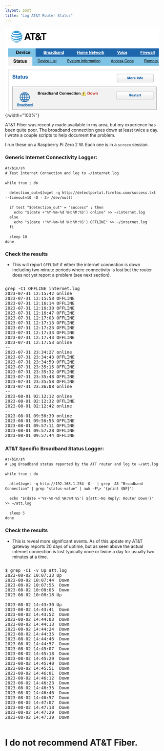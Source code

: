 ```yaml
---
layout: post
title: "Log AT&T Router Status"
---
```


![AT&T](/assets/img/att.png){:width="100%"}

AT&T Fiber was recently made available in my area, but my experience has been quite poor. The broadband connection goes down at least twice a day. I wrote a couple scripts to help document the problem.

I run these on a Raspberry Pi Zero 2 W.  Each one is in a `screen` session.


### Generic Internet Connectivity Logger:

```shell
#!/bin/sh
# Test Internet Connection and log to ~/internet.log

while true ; do

  detection_out=$(wget -q http://detectportal.firefox.com/success.txt --timeout=10 -O - 2> /dev/null)

  if test "$detection_out" = "success" ; then
    echo "$(date +'%Y-%m-%d %H:%M:%S') online" >> ~/internet.log
  else
    echo "$(date +'%Y-%m-%d %H:%M:%S') OFFLINE" >> ~/internet.log
  fi

  sleep 10
done
```

### Check the results
* This will report `OFFLINE` if either the internet connection is down including two minute periods where connectivity is lost but the router does not yet report a problem (see next section).

<div style="overflow-y: auto; max-height: 512px;">
<pre>
grep -C1 OFFLINE internet.log
2023-07-31 12:15:42 online
2023-07-31 12:15:58 OFFLINE
2023-07-31 12:16:14 OFFLINE
2023-07-31 12:16:30 OFFLINE
2023-07-31 12:16:47 OFFLINE
2023-07-31 12:17:03 OFFLINE
2023-07-31 12:17:13 OFFLINE
2023-07-31 12:17:23 OFFLINE
2023-07-31 12:17:33 OFFLINE
2023-07-31 12:17:43 OFFLINE
2023-07-31 12:17:53 online
--
2023-07-31 23:34:27 online
2023-07-31 23:34:43 OFFLINE
2023-07-31 23:34:59 OFFLINE
2023-07-31 23:35:15 OFFLINE
2023-07-31 23:35:32 OFFLINE
2023-07-31 23:35:48 OFFLINE
2023-07-31 23:35:58 OFFLINE
2023-07-31 23:36:08 online
--
2023-08-01 02:12:12 online
2023-08-01 02:12:32 OFFLINE
2023-08-01 02:12:42 online
--
2023-08-01 09:56:39 online
2023-08-01 09:56:55 OFFLINE
2023-08-01 09:57:11 OFFLINE
2023-08-01 09:57:28 OFFLINE
2023-08-01 09:57:44 OFFLINE
2023-08-01 09:58:00 OFFLINE
2023-08-01 09:58:10 OFFLINE
2023-08-01 09:58:20 OFFLINE
2023-08-01 09:58:30 OFFLINE
2023-08-01 09:58:40 online
--
2023-08-02 10:07:20 online
2023-08-02 10:07:40 OFFLINE
2023-08-02 10:07:53 OFFLINE
2023-08-02 10:08:13 OFFLINE
2023-08-02 10:08:23 online
--
2023-08-02 14:43:18 online
2023-08-02 14:43:38 OFFLINE
2023-08-02 14:43:58 OFFLINE
2023-08-02 14:44:18 OFFLINE
2023-08-02 14:44:38 OFFLINE
2023-08-02 14:44:58 OFFLINE
2023-08-02 14:45:18 OFFLINE
2023-08-02 14:45:38 OFFLINE
2023-08-02 14:45:58 OFFLINE
2023-08-02 14:46:18 OFFLINE
2023-08-02 14:46:28 OFFLINE
2023-08-02 14:46:38 OFFLINE
2023-08-02 14:46:48 OFFLINE
2023-08-02 14:46:59 OFFLINE
2023-08-02 14:47:09 OFFLINE
2023-08-02 14:47:19 OFFLINE
2023-08-02 14:47:29 OFFLINE
2023-08-02 14:47:39 OFFLINE
2023-08-02 14:47:49 OFFLINE
2023-08-02 14:47:59 OFFLINE
2023-08-02 14:48:09 OFFLINE
2023-08-02 14:48:19 OFFLINE
2023-08-02 14:48:29 OFFLINE
2023-08-02 14:48:39 OFFLINE
2023-08-02 14:48:49 OFFLINE
2023-08-02 14:48:59 OFFLINE
2023-08-02 14:49:09 OFFLINE
2023-08-02 14:49:19 OFFLINE
2023-08-02 14:49:29 OFFLINE
2023-08-02 14:49:39 OFFLINE
2023-08-02 14:49:50 OFFLINE
2023-08-02 14:50:00 OFFLINE
2023-08-02 14:50:10 OFFLINE
2023-08-02 14:50:20 OFFLINE
2023-08-02 14:50:30 OFFLINE
2023-08-02 14:50:40 OFFLINE
2023-08-02 14:50:50 OFFLINE
2023-08-02 14:51:00 OFFLINE
2023-08-02 14:51:10 OFFLINE
2023-08-02 14:51:21 OFFLINE
2023-08-02 14:51:31 OFFLINE
2023-08-02 14:51:41 OFFLINE
2023-08-02 14:51:51 OFFLINE
2023-08-02 14:52:01 OFFLINE
2023-08-02 14:52:11 OFFLINE
2023-08-02 14:52:21 OFFLINE
2023-08-02 14:52:31 OFFLINE
2023-08-02 14:52:41 OFFLINE
2023-08-02 14:52:51 OFFLINE
2023-08-02 14:53:01 OFFLINE
2023-08-02 14:53:11 OFFLINE
2023-08-02 14:53:21 OFFLINE
2023-08-02 14:53:31 OFFLINE
2023-08-02 14:53:41 OFFLINE
2023-08-02 14:53:51 OFFLINE
2023-08-02 14:54:01 OFFLINE
2023-08-02 14:54:11 OFFLINE
2023-08-02 14:54:22 OFFLINE
2023-08-02 14:54:32 OFFLINE
2023-08-02 14:54:42 OFFLINE
2023-08-02 14:54:52 OFFLINE
2023-08-02 14:55:07 online
--
2023-08-02 15:54:01 online
2023-08-02 15:54:21 OFFLINE
2023-08-02 15:54:31 online
--
2023-08-02 16:18:09 online
2023-08-02 16:18:25 OFFLINE
2023-08-02 16:18:41 OFFLINE
2023-08-02 16:18:57 OFFLINE
2023-08-02 16:19:14 OFFLINE
2023-08-02 16:19:30 OFFLINE
2023-08-02 16:19:40 OFFLINE
2023-08-02 16:19:50 OFFLINE
2023-08-02 16:20:00 OFFLINE
2023-08-02 16:20:10 online
--
2023-08-03 18:03:55 online
2023-08-03 18:04:15 OFFLINE
2023-08-03 18:04:31 OFFLINE
2023-08-03 18:04:47 OFFLINE
2023-08-03 18:05:03 OFFLINE
2023-08-03 18:05:20 OFFLINE
2023-08-03 18:05:36 OFFLINE
2023-08-03 18:05:46 OFFLINE
2023-08-03 18:05:56 OFFLINE
2023-08-03 18:06:06 OFFLINE
2023-08-03 18:06:16 online
--
2023-08-04 00:43:44 online
2023-08-04 00:44:00 OFFLINE
2023-08-04 00:44:17 OFFLINE
2023-08-04 00:44:33 OFFLINE
2023-08-04 00:44:49 OFFLINE
2023-08-04 00:45:05 OFFLINE
2023-08-04 00:45:15 OFFLINE
2023-08-04 00:45:25 OFFLINE
2023-08-04 00:45:35 OFFLINE
2023-08-04 00:45:45 OFFLINE
2023-08-04 00:45:56 OFFLINE
2023-08-04 00:46:06 online
--
2023-08-04 05:16:09 online
2023-08-04 05:16:29 OFFLINE
2023-08-04 05:16:39 online
--
2023-08-04 09:51:24 online
2023-08-04 09:51:40 OFFLINE
2023-08-04 09:51:56 OFFLINE
2023-08-04 09:52:12 OFFLINE
2023-08-04 09:52:26 OFFLINE
2023-08-04 09:52:43 OFFLINE
2023-08-04 09:52:53 OFFLINE
2023-08-04 09:53:03 online
--
2023-08-04 11:31:09 online
2023-08-04 11:31:29 OFFLINE
2023-08-04 11:31:50 OFFLINE
2023-08-04 11:32:10 OFFLINE
2023-08-04 11:32:30 OFFLINE
2023-08-04 11:32:45 online
--
2023-08-05 02:23:53 online
2023-08-05 02:24:13 OFFLINE
2023-08-05 02:24:29 OFFLINE
2023-08-05 02:24:45 OFFLINE
2023-08-05 02:25:02 OFFLINE
2023-08-05 02:25:18 OFFLINE
2023-08-05 02:25:28 OFFLINE
2023-08-05 02:25:38 OFFLINE
2023-08-05 02:25:48 online
--
2023-08-05 15:33:47 online
2023-08-05 15:34:07 OFFLINE
2023-08-05 15:34:27 OFFLINE
2023-08-05 15:34:47 OFFLINE
2023-08-05 15:35:07 OFFLINE
2023-08-05 15:35:27 OFFLINE
2023-08-05 15:35:47 OFFLINE
2023-08-05 15:36:07 OFFLINE
2023-08-05 15:36:28 OFFLINE
2023-08-05 15:36:48 OFFLINE
2023-08-05 15:36:58 OFFLINE
2023-08-05 15:37:08 OFFLINE
2023-08-05 15:37:18 OFFLINE
2023-08-05 15:37:28 OFFLINE
2023-08-05 15:37:38 OFFLINE
2023-08-05 15:37:48 OFFLINE
2023-08-05 15:37:58 OFFLINE
2023-08-05 15:38:08 OFFLINE
2023-08-05 15:38:18 OFFLINE
2023-08-05 15:38:28 OFFLINE
2023-08-05 15:38:38 OFFLINE
2023-08-05 15:38:48 OFFLINE
2023-08-05 15:38:59 OFFLINE
2023-08-05 15:39:09 OFFLINE
2023-08-05 15:39:19 OFFLINE
2023-08-05 15:39:29 OFFLINE
2023-08-05 15:39:39 OFFLINE
2023-08-05 15:39:49 OFFLINE
2023-08-05 15:39:59 OFFLINE
2023-08-05 15:40:09 OFFLINE
2023-08-05 15:40:19 OFFLINE
2023-08-05 15:40:29 OFFLINE
2023-08-05 15:40:39 OFFLINE
2023-08-05 15:40:49 OFFLINE
2023-08-05 15:40:59 OFFLINE
2023-08-05 15:41:09 OFFLINE
2023-08-05 15:41:19 OFFLINE
2023-08-05 15:41:29 OFFLINE
2023-08-05 15:41:40 OFFLINE
2023-08-05 15:41:50 OFFLINE
2023-08-05 15:42:00 OFFLINE
2023-08-05 15:42:10 OFFLINE
2023-08-05 15:42:20 OFFLINE
2023-08-05 15:42:30 OFFLINE
2023-08-05 15:42:40 OFFLINE
2023-08-05 15:42:50 OFFLINE
2023-08-05 15:43:00 OFFLINE
2023-08-05 15:43:10 OFFLINE
2023-08-05 15:43:20 OFFLINE
2023-08-05 15:43:30 OFFLINE
2023-08-05 15:43:40 OFFLINE
2023-08-05 15:43:50 OFFLINE
2023-08-05 15:44:00 online
--
2023-08-05 15:46:01 online
2023-08-05 15:46:21 OFFLINE
2023-08-05 15:46:42 OFFLINE
2023-08-05 15:47:02 OFFLINE
2023-08-05 15:47:22 OFFLINE
2023-08-05 15:47:42 OFFLINE
2023-08-05 15:48:02 OFFLINE
2023-08-05 15:48:22 OFFLINE
2023-08-05 15:48:42 OFFLINE
2023-08-05 15:49:02 OFFLINE
2023-08-05 15:49:12 OFFLINE
2023-08-05 15:49:22 OFFLINE
2023-08-05 15:49:32 OFFLINE
2023-08-05 15:49:42 OFFLINE
2023-08-05 15:49:52 OFFLINE
2023-08-05 15:50:02 OFFLINE
2023-08-05 15:50:12 OFFLINE
2023-08-05 15:50:22 OFFLINE
2023-08-05 15:50:32 OFFLINE
2023-08-05 15:50:42 OFFLINE
2023-08-05 15:50:53 OFFLINE
2023-08-05 15:51:03 OFFLINE
2023-08-05 15:51:13 OFFLINE
2023-08-05 15:51:23 OFFLINE
2023-08-05 15:51:33 OFFLINE
2023-08-05 15:51:43 OFFLINE
2023-08-05 15:51:53 OFFLINE
2023-08-05 15:52:03 OFFLINE
2023-08-05 15:52:13 OFFLINE
2023-08-05 15:52:23 OFFLINE
2023-08-05 15:52:33 OFFLINE
2023-08-05 15:52:43 OFFLINE
2023-08-05 15:52:53 OFFLINE
2023-08-05 15:53:03 OFFLINE
2023-08-05 15:53:13 OFFLINE
2023-08-05 15:53:23 OFFLINE
2023-08-05 15:53:34 OFFLINE
2023-08-05 15:53:44 OFFLINE
2023-08-05 15:53:54 OFFLINE
2023-08-05 15:54:04 OFFLINE
2023-08-05 15:54:14 OFFLINE
2023-08-05 15:54:24 OFFLINE
2023-08-05 15:54:34 OFFLINE
2023-08-05 15:54:44 OFFLINE
2023-08-05 15:54:54 OFFLINE
2023-08-05 15:55:04 OFFLINE
2023-08-05 15:55:14 OFFLINE
2023-08-05 15:55:24 OFFLINE
2023-08-05 15:55:34 OFFLINE
2023-08-05 15:55:44 OFFLINE
2023-08-05 15:55:54 OFFLINE
2023-08-05 15:56:04 OFFLINE
2023-08-05 15:56:15 OFFLINE
2023-08-05 15:56:25 OFFLINE
2023-08-05 15:56:35 OFFLINE
2023-08-05 15:56:45 OFFLINE
2023-08-05 15:56:55 OFFLINE
2023-08-05 15:57:05 OFFLINE
2023-08-05 15:57:15 OFFLINE
2023-08-05 15:57:25 OFFLINE
2023-08-05 15:57:35 OFFLINE
2023-08-05 15:57:45 OFFLINE
2023-08-05 15:57:55 OFFLINE
2023-08-05 15:58:05 OFFLINE
2023-08-05 15:58:15 OFFLINE
2023-08-05 15:58:25 OFFLINE
2023-08-05 15:58:35 OFFLINE
2023-08-05 15:58:45 OFFLINE
2023-08-05 15:58:56 OFFLINE
2023-08-05 15:59:06 OFFLINE
2023-08-05 15:59:16 OFFLINE
2023-08-05 15:59:26 OFFLINE
2023-08-05 15:59:36 OFFLINE
2023-08-05 15:59:46 OFFLINE
2023-08-05 15:59:56 OFFLINE
2023-08-05 16:00:06 OFFLINE
2023-08-05 16:00:16 OFFLINE
2023-08-05 16:00:26 OFFLINE
2023-08-05 16:00:36 OFFLINE
2023-08-05 16:00:46 OFFLINE
2023-08-05 16:00:56 OFFLINE
2023-08-05 16:01:06 OFFLINE
2023-08-05 16:01:16 OFFLINE
2023-08-05 16:01:26 OFFLINE
2023-08-05 16:01:36 OFFLINE
2023-08-05 16:01:46 OFFLINE
2023-08-05 16:01:57 OFFLINE
2023-08-05 16:02:07 OFFLINE
2023-08-05 16:02:17 OFFLINE
2023-08-05 16:02:27 OFFLINE
2023-08-05 16:02:37 OFFLINE
2023-08-05 16:02:47 OFFLINE
2023-08-05 16:02:57 online
--
2023-08-05 19:12:12 online
2023-08-05 19:12:32 OFFLINE
2023-08-05 19:12:42 online
--
2023-08-06 14:17:00 online
2023-08-06 14:17:16 OFFLINE
2023-08-06 14:17:33 OFFLINE
2023-08-06 14:17:49 OFFLINE
2023-08-06 14:18:05 OFFLINE
2023-08-06 14:18:19 OFFLINE
2023-08-06 14:18:29 OFFLINE
2023-08-06 14:18:39 OFFLINE
2023-08-06 14:18:49 OFFLINE
2023-08-06 14:18:59 OFFLINE
2023-08-06 14:19:09 online
--
2023-08-06 20:38:55 online
2023-08-06 20:39:11 OFFLINE
2023-08-06 20:39:27 OFFLINE
2023-08-06 20:39:43 OFFLINE
2023-08-06 20:40:00 OFFLINE
2023-08-06 20:40:16 OFFLINE
2023-08-06 20:40:26 OFFLINE
2023-08-06 20:40:36 OFFLINE
2023-08-06 20:40:46 OFFLINE
2023-08-06 20:40:56 online
--
2023-08-07 03:01:24 online
2023-08-07 03:01:44 OFFLINE
2023-08-07 03:02:00 OFFLINE
2023-08-07 03:02:16 OFFLINE
2023-08-07 03:02:32 OFFLINE
2023-08-07 03:02:48 OFFLINE
2023-08-07 03:02:58 OFFLINE
2023-08-07 03:03:08 OFFLINE
2023-08-07 03:03:18 OFFLINE
2023-08-07 03:03:28 OFFLINE
2023-08-07 03:03:38 online
--
2023-08-07 08:33:43 online
2023-08-07 08:34:03 OFFLINE
2023-08-07 08:34:13 online
--
2023-08-07 15:14:01 online
2023-08-07 15:14:18 OFFLINE
2023-08-07 15:14:34 OFFLINE
2023-08-07 15:14:50 OFFLINE
2023-08-07 15:15:06 OFFLINE
2023-08-07 15:15:22 OFFLINE
2023-08-07 15:15:32 OFFLINE
2023-08-07 15:15:42 OFFLINE
2023-08-07 15:15:53 online
--
2023-08-08 01:35:36 online
2023-08-08 01:35:56 OFFLINE
2023-08-08 01:36:13 OFFLINE
2023-08-08 01:36:29 OFFLINE
2023-08-08 01:36:45 OFFLINE
2023-08-08 01:37:01 OFFLINE
2023-08-08 01:37:11 OFFLINE
2023-08-08 01:37:21 OFFLINE
2023-08-08 01:37:31 OFFLINE
2023-08-08 01:37:41 OFFLINE
2023-08-08 01:37:51 online
--
2023-08-08 08:37:10 online
2023-08-08 08:37:26 OFFLINE
2023-08-08 08:37:42 OFFLINE
2023-08-08 08:37:59 OFFLINE
2023-08-08 08:38:15 OFFLINE
2023-08-08 08:38:31 OFFLINE
2023-08-08 08:38:41 OFFLINE
2023-08-08 08:38:51 OFFLINE
2023-08-08 08:39:01 OFFLINE
2023-08-08 08:39:11 OFFLINE
2023-08-08 08:39:21 online
--
2023-08-08 10:38:05 online
2023-08-08 10:38:25 OFFLINE
2023-08-08 10:38:45 OFFLINE
2023-08-08 10:39:05 OFFLINE
2023-08-08 10:39:25 OFFLINE
2023-08-08 10:39:41 OFFLINE
2023-08-08 10:39:57 OFFLINE
2023-08-08 10:40:13 OFFLINE
2023-08-08 10:40:30 OFFLINE
2023-08-08 10:40:46 OFFLINE
2023-08-08 10:41:02 OFFLINE
2023-08-08 10:41:18 OFFLINE
2023-08-08 10:41:34 OFFLINE
2023-08-08 10:41:51 OFFLINE
2023-08-08 10:42:07 OFFLINE
2023-08-08 10:42:23 OFFLINE
2023-08-08 10:42:39 OFFLINE
2023-08-08 10:42:55 OFFLINE
2023-08-08 10:43:12 OFFLINE
2023-08-08 10:43:28 OFFLINE
2023-08-08 10:43:44 OFFLINE
2023-08-08 10:44:00 OFFLINE
2023-08-08 10:44:16 OFFLINE
2023-08-08 10:44:33 OFFLINE
2023-08-08 10:44:49 OFFLINE
2023-08-08 10:45:05 OFFLINE
2023-08-08 10:45:21 OFFLINE
2023-08-08 10:45:37 OFFLINE
2023-08-08 10:45:53 OFFLINE
2023-08-08 10:46:10 OFFLINE
2023-08-08 10:46:26 OFFLINE
2023-08-08 10:46:42 OFFLINE
2023-08-08 10:46:58 OFFLINE
2023-08-08 10:47:14 OFFLINE
2023-08-08 10:47:31 OFFLINE
2023-08-08 10:47:47 OFFLINE
2023-08-08 10:48:03 OFFLINE
2023-08-08 10:48:19 OFFLINE
2023-08-08 10:48:35 OFFLINE
2023-08-08 10:48:52 OFFLINE
2023-08-08 10:49:08 OFFLINE
2023-08-08 10:49:24 OFFLINE
2023-08-08 10:49:40 OFFLINE
2023-08-08 10:49:56 OFFLINE
2023-08-08 10:50:12 OFFLINE
2023-08-08 10:50:29 OFFLINE
2023-08-08 10:50:45 OFFLINE
2023-08-08 10:51:01 OFFLINE
2023-08-08 10:51:17 OFFLINE
2023-08-08 10:51:33 OFFLINE
2023-08-08 10:51:50 OFFLINE
2023-08-08 10:52:06 OFFLINE
2023-08-08 10:52:22 OFFLINE
2023-08-08 10:52:38 OFFLINE
2023-08-08 10:52:54 OFFLINE
2023-08-08 10:53:11 OFFLINE
2023-08-08 10:53:27 OFFLINE
2023-08-08 10:53:43 OFFLINE
2023-08-08 10:53:59 OFFLINE
2023-08-08 10:54:15 OFFLINE
2023-08-08 10:54:32 OFFLINE
2023-08-08 10:54:48 OFFLINE
2023-08-08 10:55:04 OFFLINE
2023-08-08 10:55:20 OFFLINE
2023-08-08 10:55:36 OFFLINE
2023-08-08 10:55:52 OFFLINE
2023-08-08 10:56:09 OFFLINE
2023-08-08 10:56:25 OFFLINE
2023-08-08 10:56:40 OFFLINE
2023-08-08 10:56:56 OFFLINE
2023-08-08 10:57:13 OFFLINE
2023-08-08 10:57:29 OFFLINE
2023-08-08 10:57:45 OFFLINE
2023-08-08 10:58:01 OFFLINE
2023-08-08 10:58:17 OFFLINE
2023-08-08 10:58:33 OFFLINE
2023-08-08 10:58:50 OFFLINE
2023-08-08 10:59:06 OFFLINE
2023-08-08 10:59:22 OFFLINE
2023-08-08 10:59:38 OFFLINE
2023-08-08 10:59:54 OFFLINE
2023-08-08 11:00:11 OFFLINE
2023-08-08 11:00:21 online
--
2023-08-08 18:29:06 online
2023-08-08 18:29:22 OFFLINE
2023-08-08 18:29:32 online
--
2023-08-08 20:39:46 online
2023-08-08 20:40:02 OFFLINE
2023-08-08 20:40:12 online
--
2023-08-09 02:51:27 online
2023-08-09 02:51:43 OFFLINE
2023-08-09 02:51:59 OFFLINE
2023-08-09 02:52:15 OFFLINE
2023-08-09 02:52:31 OFFLINE
2023-08-09 02:52:48 OFFLINE
2023-08-09 02:53:04 OFFLINE
2023-08-09 02:53:20 OFFLINE
2023-08-09 02:53:34 OFFLINE
2023-08-09 02:53:44 OFFLINE
2023-08-09 02:53:54 OFFLINE
2023-08-09 02:54:05 OFFLINE
2023-08-09 02:54:15 OFFLINE
2023-08-09 02:54:25 online
--
2023-08-14 17:14:19 online
2023-08-14 17:14:39 OFFLINE
2023-08-14 17:14:55 OFFLINE
2023-08-14 17:15:11 OFFLINE
2023-08-14 17:15:28 OFFLINE
2023-08-14 17:15:44 OFFLINE
2023-08-14 17:15:54 OFFLINE
2023-08-14 17:16:04 OFFLINE
2023-08-14 17:16:15 OFFLINE
2023-08-14 17:16:26 online
--
2023-08-15 02:44:24 online
2023-08-15 02:44:44 OFFLINE
2023-08-15 02:44:54 online
--
2023-08-15 03:00:37 online
2023-08-15 03:00:57 OFFLINE
2023-08-15 03:01:13 OFFLINE
2023-08-15 03:01:29 OFFLINE
2023-08-15 03:01:45 OFFLINE
2023-08-15 03:02:02 OFFLINE
2023-08-15 03:02:12 OFFLINE
2023-08-15 03:02:23 OFFLINE
2023-08-15 03:02:33 OFFLINE
2023-08-15 03:02:43 online
--
2023-08-15 10:00:36 online
2023-08-15 10:00:56 OFFLINE
2023-08-15 10:01:12 OFFLINE
2023-08-15 10:01:28 OFFLINE
2023-08-15 10:01:45 OFFLINE
2023-08-15 10:02:01 OFFLINE
2023-08-15 10:02:11 OFFLINE
2023-08-15 10:02:21 OFFLINE
2023-08-15 10:02:33 OFFLINE
2023-08-15 10:02:44 OFFLINE
2023-08-15 10:02:54 online
--
2023-08-16 08:10:33 online
2023-08-16 08:10:53 OFFLINE
2023-08-16 08:11:03 online
--
2023-08-18 00:16:13 online
2023-08-18 00:16:33 OFFLINE
2023-08-18 00:16:43 online
--
2023-08-20 19:36:55 online
2023-08-20 19:37:11 OFFLINE
2023-08-20 19:37:27 OFFLINE
2023-08-20 19:37:44 OFFLINE
2023-08-20 19:38:00 OFFLINE
2023-08-20 19:38:16 OFFLINE
2023-08-20 19:38:27 OFFLINE
2023-08-20 19:38:42 OFFLINE
2023-08-20 19:38:52 online
--
2023-08-21 17:38:48 online
2023-08-21 17:39:08 OFFLINE
2023-08-21 17:39:24 OFFLINE
2023-08-21 17:39:40 OFFLINE
2023-08-21 17:39:56 OFFLINE
2023-08-21 17:40:12 OFFLINE
2023-08-21 17:40:24 OFFLINE
2023-08-21 17:40:34 OFFLINE
2023-08-21 17:40:44 OFFLINE
2023-08-21 17:40:54 online
--
2023-08-22 10:36:34 online
2023-08-22 10:36:50 OFFLINE
2023-08-22 10:37:07 OFFLINE
2023-08-22 10:37:23 OFFLINE
2023-08-22 10:37:39 OFFLINE
2023-08-22 10:37:55 OFFLINE
2023-08-22 10:38:06 OFFLINE
2023-08-22 10:38:17 OFFLINE
2023-08-22 10:38:27 online
--
2023-08-23 06:46:03 online
2023-08-23 06:46:23 OFFLINE
2023-08-23 06:46:40 OFFLINE
2023-08-23 06:46:56 OFFLINE
2023-08-23 06:47:12 OFFLINE
2023-08-23 06:47:28 OFFLINE
2023-08-23 06:47:38 OFFLINE
2023-08-23 06:47:49 OFFLINE
2023-08-23 06:47:59 OFFLINE
2023-08-23 06:48:09 online
--
2023-08-23 23:29:44 online
2023-08-23 23:30:00 OFFLINE
2023-08-23 23:30:16 OFFLINE
2023-08-23 23:30:32 OFFLINE
2023-08-23 23:30:48 OFFLINE
2023-08-23 23:31:05 OFFLINE
2023-08-23 23:31:15 OFFLINE
2023-08-23 23:31:26 OFFLINE
2023-08-23 23:31:37 OFFLINE
2023-08-23 23:31:47 online
--
2023-08-24 09:53:15 online
2023-08-24 09:53:35 OFFLINE
2023-08-24 09:53:51 OFFLINE
2023-08-24 09:54:08 OFFLINE
2023-08-24 09:54:24 OFFLINE
2023-08-24 09:54:40 OFFLINE
2023-08-24 09:54:50 OFFLINE
2023-08-24 09:55:01 OFFLINE
2023-08-24 09:55:12 OFFLINE
2023-08-24 09:55:22 online
--
2023-08-24 18:53:43 online
2023-08-24 18:54:03 OFFLINE
2023-08-24 18:54:23 OFFLINE
2023-08-24 18:54:33 online
--
2023-08-25 21:26:30 online
2023-08-25 21:26:50 OFFLINE
2023-08-25 21:27:06 OFFLINE
2023-08-25 21:27:22 OFFLINE
2023-08-25 21:27:38 OFFLINE
2023-08-25 21:27:54 OFFLINE
2023-08-25 21:28:05 OFFLINE
2023-08-25 21:28:16 OFFLINE
2023-08-25 21:28:26 OFFLINE
2023-08-25 21:28:37 OFFLINE
2023-08-25 21:28:52 OFFLINE
2023-08-25 21:29:02 online
--
2023-08-26 18:14:21 online
2023-08-26 18:14:41 OFFLINE
2023-08-26 18:14:57 OFFLINE
2023-08-26 18:15:14 OFFLINE
2023-08-26 18:15:30 OFFLINE
2023-08-26 18:15:46 OFFLINE
2023-08-26 18:15:56 OFFLINE
2023-08-26 18:16:07 OFFLINE
2023-08-26 18:16:18 OFFLINE
2023-08-26 18:16:28 OFFLINE
2023-08-26 18:16:38 online
--
2023-08-27 02:42:05 online
2023-08-27 02:42:25 OFFLINE
2023-08-27 02:42:35 online
--
2023-08-27 12:37:27 online
2023-08-27 12:37:43 OFFLINE
2023-08-27 12:37:59 OFFLINE
2023-08-27 12:38:15 OFFLINE
2023-08-27 12:38:31 OFFLINE
2023-08-27 12:38:48 OFFLINE
2023-08-27 12:38:59 OFFLINE
2023-08-27 12:39:14 online
--
2023-08-28 15:18:46 online
2023-08-28 15:19:06 OFFLINE
2023-08-28 15:19:23 OFFLINE
2023-08-28 15:19:39 OFFLINE
2023-08-28 15:19:55 OFFLINE
2023-08-28 15:20:11 OFFLINE
2023-08-28 15:20:23 OFFLINE
2023-08-28 15:20:33 online
--
2023-08-29 00:08:16 online
2023-08-29 00:08:32 OFFLINE
2023-08-29 00:08:48 OFFLINE
2023-08-29 00:09:04 OFFLINE
2023-08-29 00:09:20 OFFLINE
2023-08-29 00:09:36 OFFLINE
2023-08-29 00:09:47 OFFLINE
2023-08-29 00:09:57 OFFLINE
2023-08-29 00:10:07 OFFLINE
2023-08-29 00:10:17 online
--
2023-08-29 00:54:29 online
2023-08-29 00:54:49 OFFLINE
2023-08-29 00:54:59 online
--
2023-08-29 06:32:15 online
2023-08-29 06:32:32 OFFLINE
2023-08-29 06:32:48 OFFLINE
2023-08-29 06:33:04 OFFLINE
2023-08-29 06:33:20 OFFLINE
2023-08-29 06:33:36 OFFLINE
2023-08-29 06:33:47 OFFLINE
2023-08-29 06:33:58 OFFLINE
2023-08-29 06:34:09 OFFLINE
2023-08-29 06:34:23 OFFLINE
2023-08-29 06:34:33 online
--
2023-08-29 13:52:44 online
2023-08-29 13:53:00 OFFLINE
2023-08-29 13:53:16 OFFLINE
2023-08-29 13:53:32 OFFLINE
2023-08-29 13:53:48 OFFLINE
2023-08-29 13:54:02 OFFLINE
2023-08-29 13:54:12 OFFLINE
2023-08-29 13:54:26 OFFLINE
2023-08-29 13:54:36 online
--
2023-08-30 03:37:47 online
2023-08-30 03:38:03 OFFLINE
2023-08-30 03:38:19 OFFLINE
2023-08-30 03:38:35 OFFLINE
2023-08-30 03:38:52 OFFLINE
2023-08-30 03:39:08 OFFLINE
2023-08-30 03:39:18 OFFLINE
2023-08-30 03:39:29 OFFLINE
2023-08-30 03:39:40 OFFLINE
2023-08-30 03:39:50 online
--
2023-08-30 22:36:38 online
2023-08-30 22:36:58 OFFLINE
2023-08-30 22:37:14 OFFLINE
2023-08-30 22:37:30 OFFLINE
2023-08-30 22:37:47 OFFLINE
2023-08-30 22:38:03 OFFLINE
2023-08-30 22:38:13 OFFLINE
2023-08-30 22:38:24 OFFLINE
2023-08-30 22:38:35 OFFLINE
2023-08-30 22:38:45 online
--
2023-08-31 08:58:18 online
2023-08-31 08:58:34 OFFLINE
2023-08-31 08:58:51 OFFLINE
2023-08-31 08:59:07 OFFLINE
2023-08-31 08:59:23 OFFLINE
2023-08-31 08:59:41 OFFLINE
2023-08-31 08:59:51 OFFLINE
2023-08-31 09:00:02 online
--
2023-09-05 13:39:22 online
2023-09-05 13:39:42 OFFLINE
2023-09-05 13:39:52 online
--
2023-09-09 09:24:41 online
2023-09-09 09:24:57 OFFLINE
2023-09-09 09:25:07 online
--
2023-09-09 12:10:32 online
2023-09-09 12:10:48 OFFLINE
2023-09-09 12:11:04 OFFLINE
2023-09-09 12:11:21 OFFLINE
2023-09-09 12:11:37 OFFLINE
2023-09-09 12:11:53 OFFLINE
2023-09-09 12:12:06 OFFLINE
2023-09-09 12:12:17 OFFLINE
2023-09-09 12:12:28 OFFLINE
2023-09-09 12:12:38 online
--
2023-09-09 18:42:56 online
2023-09-09 18:43:16 OFFLINE
2023-09-09 18:43:33 OFFLINE
2023-09-09 18:43:49 OFFLINE
2023-09-09 18:44:05 OFFLINE
2023-09-09 18:44:21 OFFLINE
2023-09-09 18:44:37 OFFLINE
2023-09-09 18:44:47 online
--
2023-09-12 00:34:10 online
2023-09-12 00:34:30 OFFLINE
2023-09-12 00:34:46 OFFLINE
2023-09-12 00:35:02 OFFLINE
2023-09-12 00:35:19 OFFLINE
2023-09-12 00:35:35 OFFLINE
2023-09-12 00:35:45 OFFLINE
2023-09-12 00:35:57 OFFLINE
2023-09-12 00:36:07 online
--
2023-09-12 10:58:02 online
2023-09-12 10:58:18 OFFLINE
2023-09-12 10:58:35 OFFLINE
2023-09-12 10:58:51 OFFLINE
2023-09-12 10:59:07 OFFLINE
2023-09-12 10:59:25 OFFLINE
2023-09-12 10:59:35 OFFLINE
2023-09-12 10:59:46 OFFLINE
2023-09-12 10:59:56 OFFLINE
2023-09-12 11:00:07 OFFLINE
2023-09-12 11:00:22 OFFLINE
2023-09-12 11:00:32 online
--
2023-09-12 17:38:27 online
2023-09-12 17:38:47 OFFLINE
2023-09-12 17:39:03 OFFLINE
2023-09-12 17:39:20 OFFLINE
2023-09-12 17:39:36 OFFLINE
2023-09-12 17:39:52 OFFLINE
2023-09-12 17:40:03 OFFLINE
2023-09-12 17:40:15 OFFLINE
2023-09-12 17:40:25 online
--
2023-09-13 04:20:38 online
2023-09-13 04:20:58 OFFLINE
2023-09-13 04:21:14 OFFLINE
2023-09-13 04:21:30 OFFLINE
2023-09-13 04:21:46 OFFLINE
2023-09-13 04:22:02 OFFLINE
2023-09-13 04:22:14 OFFLINE
2023-09-13 04:22:28 online
--
2023-09-14 20:39:20 online
2023-09-14 20:39:40 OFFLINE
2023-09-14 20:39:56 OFFLINE
2023-09-14 20:40:13 OFFLINE
2023-09-14 20:40:29 OFFLINE
2023-09-14 20:40:45 OFFLINE
2023-09-14 20:40:55 OFFLINE
2023-09-14 20:41:06 OFFLINE
2023-09-14 20:41:16 OFFLINE
2023-09-14 20:41:27 OFFLINE
2023-09-14 20:41:42 OFFLINE
2023-09-14 20:41:53 online
--
2023-09-15 15:22:03 online
2023-09-15 15:22:19 OFFLINE
2023-09-15 15:22:36 OFFLINE
2023-09-15 15:22:52 OFFLINE
2023-09-15 15:23:08 OFFLINE
2023-09-15 15:23:24 OFFLINE
2023-09-15 15:23:34 OFFLINE
2023-09-15 15:23:46 OFFLINE
2023-09-15 15:24:01 OFFLINE
2023-09-15 15:24:11 online
--
2023-09-16 13:09:44 online
2023-09-16 13:10:00 OFFLINE
2023-09-16 13:10:16 OFFLINE
2023-09-16 13:10:32 OFFLINE
2023-09-16 13:10:48 OFFLINE
2023-09-16 13:11:05 OFFLINE
2023-09-16 13:11:16 OFFLINE
2023-09-16 13:11:26 online
--
2023-09-16 19:50:39 online
2023-09-16 19:50:56 OFFLINE
2023-09-16 19:51:12 OFFLINE
2023-09-16 19:51:28 OFFLINE
2023-09-16 19:51:44 OFFLINE
2023-09-16 19:52:00 OFFLINE
2023-09-16 19:52:11 OFFLINE
2023-09-16 19:52:21 OFFLINE
2023-09-16 19:52:32 OFFLINE
2023-09-16 19:52:47 OFFLINE
2023-09-16 19:52:57 online
--
2023-09-17 08:06:18 online
2023-09-17 08:06:38 OFFLINE
2023-09-17 08:06:55 OFFLINE
2023-09-17 08:07:11 OFFLINE
2023-09-17 08:07:27 OFFLINE
2023-09-17 08:07:43 OFFLINE
2023-09-17 08:07:53 OFFLINE
2023-09-17 08:08:04 OFFLINE
2023-09-17 08:08:14 OFFLINE
2023-09-17 08:08:24 online
--
2023-09-17 15:42:37 online
2023-09-17 15:42:53 OFFLINE
2023-09-17 15:43:10 OFFLINE
2023-09-17 15:43:26 OFFLINE
2023-09-17 15:43:42 OFFLINE
2023-09-17 15:43:56 OFFLINE
2023-09-17 15:44:06 OFFLINE
2023-09-17 15:44:18 OFFLINE
2023-09-17 15:44:28 OFFLINE
2023-09-17 15:44:38 OFFLINE
2023-09-17 15:44:53 OFFLINE
2023-09-17 15:45:03 online
--
2023-09-18 13:45:33 online
2023-09-18 13:45:49 OFFLINE
2023-09-18 13:46:05 OFFLINE
2023-09-18 13:46:22 OFFLINE
2023-09-18 13:46:38 OFFLINE
2023-09-18 13:46:56 OFFLINE
2023-09-18 13:47:06 OFFLINE
2023-09-18 13:47:16 OFFLINE
2023-09-18 13:47:27 OFFLINE
2023-09-18 13:47:40 OFFLINE
2023-09-18 13:47:51 online
--
2023-09-19 05:59:53 online
2023-09-19 06:00:13 OFFLINE
2023-09-19 06:00:23 online
</pre>
</div>


### AT&T Specific Broadband Status Logger:

```shell
#!/bin/sh
# Log Broadband status reported by the ATT router and log to ~/att.log

while true ; do

  att=$(wget -q http://192.168.1.254 -O - | grep -A5 "Broadband Connection" | grep "status-value" | awk -F\> '{print $NF}')

  echo "$(date +'%Y-%m-%d %H:%M:%S') ${att:-No Reply: Router Down!}" >> ~/att.log

  sleep 5
done
```

### Check the results
* This is reveal more significant events.  As of this update my AT&T gateway reports 20 days of uptime, but as seen above the actual internet connection is lost typically once or twice a day for usually two minutes at a time.

<div style="overflow-y: auto; max-height: 512px;">
<pre>
$ grep -C1 -v Up att.log 
2023-08-02 10:07:33 Up
2023-08-02 10:07:44  Down
2023-08-02 10:07:55  Down
2023-08-02 10:08:05  Down
2023-08-02 10:08:18 Up
--
2023-08-02 14:43:30 Up
2023-08-02 14:43:41  Down
2023-08-02 14:43:52  Down
2023-08-02 14:44:03  Down
2023-08-02 14:44:13  Down
2023-08-02 14:44:24  Down
2023-08-02 14:44:35  Down
2023-08-02 14:44:46  Down
2023-08-02 14:44:57  Down
2023-08-02 14:45:07  Down
2023-08-02 14:45:18  Down
2023-08-02 14:45:29  Down
2023-08-02 14:45:40  Down
2023-08-02 14:45:51  Down
2023-08-02 14:46:01  Down
2023-08-02 14:46:12  Down
2023-08-02 14:46:23  Down
2023-08-02 14:46:35  Down
2023-08-02 14:46:46  Down
2023-08-02 14:46:57  Down
2023-08-02 14:47:07  Down
2023-08-02 14:47:18  Down
2023-08-02 14:47:29  Down
2023-08-02 14:47:39  Down
2023-08-02 14:47:50  Down
2023-08-02 14:48:01  Down
2023-08-02 14:48:12  Down
2023-08-02 14:48:23  Down
2023-08-02 14:48:34  Down
2023-08-02 14:48:44  Down
2023-08-02 14:48:55  Down
2023-08-02 14:49:06  Down
2023-08-02 14:49:17  Down
2023-08-02 14:49:27  Down
2023-08-02 14:49:38  Down
2023-08-02 14:49:49  Down
2023-08-02 14:50:00  Down
2023-08-02 14:50:11  Down
2023-08-02 14:50:22  Down
2023-08-02 14:50:32  Down
2023-08-02 14:50:43  Down
2023-08-02 14:50:54  Down
2023-08-02 14:51:05  Down
2023-08-02 14:51:16  Down
2023-08-02 14:51:26  Down
2023-08-02 14:51:37  Down
2023-08-02 14:51:48  Down
2023-08-02 14:51:59  Down
2023-08-02 14:52:10  Down
2023-08-02 14:52:20  Down
2023-08-02 14:52:31  Down
2023-08-02 14:52:42  Down
2023-08-02 14:52:53  Down
2023-08-02 14:53:03  Down
2023-08-02 14:53:14  Down
2023-08-02 14:53:25  Down
2023-08-02 14:53:36  Down
2023-08-02 14:53:46  Down
2023-08-02 14:53:57  Down
2023-08-02 14:54:08  Down
2023-08-02 14:54:19  Down
2023-08-02 14:54:30  Down
2023-08-02 14:54:40  Down
2023-08-02 14:54:51  No IP Address
2023-08-02 14:55:02 Up
--
2023-08-02 16:18:12 Up
2023-08-02 16:20:27 No Reply: Router Down!
2023-08-02 16:20:38 Up
--
2023-08-03 18:04:04 Up
2023-08-03 18:04:12 No Reply: Router Down!
2023-08-03 18:04:20 No Reply: Router Down!
2023-08-03 18:04:28 No Reply: Router Down!
2023-08-03 18:04:36 No Reply: Router Down!
2023-08-03 18:04:44 No Reply: Router Down!
2023-08-03 18:04:52 No Reply: Router Down!
2023-08-03 18:05:00 No Reply: Router Down!
2023-08-03 18:05:08 No Reply: Router Down!
2023-08-03 18:05:16 No Reply: Router Down!
2023-08-03 18:05:25 No Reply: Router Down!
2023-08-03 18:05:36  Down
2023-08-03 18:05:47  No IP Address
2023-08-03 18:05:59  No IP Address
2023-08-03 18:06:09  No IP Address
2023-08-03 18:06:23 Up
--
2023-08-04 00:43:42 Up
2023-08-04 00:45:57 No Reply: Router Down!
2023-08-04 00:46:07 Up
--
2023-08-04 09:51:21 Up
2023-08-04 09:53:37 No Reply: Router Down!
2023-08-04 09:53:48 Up
--
2023-08-04 11:31:14 Up
2023-08-04 11:31:29  Down
2023-08-04 11:31:40  Down
2023-08-04 11:31:51  Down
2023-08-04 11:32:01  Down
2023-08-04 11:32:12  Down
2023-08-04 11:32:23  Down
2023-08-04 11:32:33  Down
2023-08-04 11:32:44  Down
2023-08-04 11:32:55 Up
--
2023-08-05 02:23:58 Up
2023-08-05 02:26:13 No Reply: Router Down!
2023-08-05 02:26:23 Up
--
2023-08-05 15:33:49 Up
2023-08-05 15:34:02  Down
2023-08-05 15:34:13  Down
2023-08-05 15:34:24  Down
2023-08-05 15:34:35  Down
2023-08-05 15:34:46  Down
2023-08-05 15:34:57  Down
2023-08-05 15:35:08  Down
2023-08-05 15:35:19  Down
2023-08-05 15:35:30  Down
2023-08-05 15:35:41  Down
2023-08-05 15:35:51  Down
2023-08-05 15:36:02  Down
2023-08-05 15:36:13  Down
2023-08-05 15:36:24  Down
2023-08-05 15:36:35  Down
2023-08-05 15:36:45  Down
2023-08-05 15:36:56  Down
2023-08-05 15:37:08  Down
2023-08-05 15:37:18  Down
2023-08-05 15:37:29  Down
2023-08-05 15:37:40  Down
2023-08-05 15:37:50  Down
2023-08-05 15:38:01  Down
2023-08-05 15:38:12  Down
2023-08-05 15:38:22  Down
2023-08-05 15:38:33  Down
2023-08-05 15:38:44  Down
2023-08-05 15:38:55  Down
2023-08-05 15:39:06  Down
2023-08-05 15:39:17  Down
2023-08-05 15:39:27  Down
2023-08-05 15:39:38  Down
2023-08-05 15:39:49  Down
2023-08-05 15:39:59  Down
2023-08-05 15:40:10  Down
2023-08-05 15:40:21  Down
2023-08-05 15:40:31  Down
2023-08-05 15:40:42  Down
2023-08-05 15:40:52  Down
2023-08-05 15:41:03  Down
2023-08-05 15:41:14  Down
2023-08-05 15:41:24  Down
2023-08-05 15:41:35  Down
2023-08-05 15:41:46  Down
2023-08-05 15:41:57  Down
2023-08-05 15:42:07  Down
2023-08-05 15:42:18  Down
2023-08-05 15:42:29  Down
2023-08-05 15:42:40  Down
2023-08-05 15:42:50  Down
2023-08-05 15:43:01  Down
2023-08-05 15:43:12  Down
2023-08-05 15:43:23  Down
2023-08-05 15:43:34  Down
2023-08-05 15:43:45  No IP Address
2023-08-05 15:43:55  No IP Address
2023-08-05 15:44:06 Up
--
2023-08-05 15:46:09 Up
2023-08-05 15:46:19  Down
2023-08-05 15:46:30  Down
2023-08-05 15:46:41  Down
2023-08-05 15:46:52  Down
2023-08-05 15:47:03  Down
2023-08-05 15:47:13  Down
2023-08-05 15:47:24  Down
2023-08-05 15:47:35  Down
2023-08-05 15:47:46  Down
2023-08-05 15:47:57  Down
2023-08-05 15:48:08  Down
2023-08-05 15:48:18  Down
2023-08-05 15:48:29  Down
2023-08-05 15:48:40  Down
2023-08-05 15:48:51  Down
2023-08-05 15:49:01  Down
2023-08-05 15:49:12  Down
2023-08-05 15:49:24  Down
2023-08-05 15:49:34  Down
2023-08-05 15:49:45  Down
2023-08-05 15:49:56  Down
2023-08-05 15:50:06  Down
2023-08-05 15:50:17  Down
2023-08-05 15:50:28  Down
2023-08-05 15:50:38  Down
2023-08-05 15:50:49  Down
2023-08-05 15:51:00  Down
2023-08-05 15:51:11  Down
2023-08-05 15:51:22  Down
2023-08-05 15:51:32  Down
2023-08-05 15:51:43  Down
2023-08-05 15:51:54  Down
2023-08-05 15:52:04  Down
2023-08-05 15:52:15  Down
2023-08-05 15:52:26  Down
2023-08-05 15:52:37  Down
2023-08-05 15:52:48  Down
2023-08-05 15:52:58  Down
2023-08-05 15:53:09  Down
2023-08-05 15:53:20  Down
2023-08-05 15:53:31  Down
2023-08-05 15:53:41  Down
2023-08-05 15:53:52  Down
2023-08-05 15:54:03  Down
2023-08-05 15:54:14  Down
2023-08-05 15:54:24  Down
2023-08-05 15:54:35  Down
2023-08-05 15:54:46  Down
2023-08-05 15:54:56  Down
2023-08-05 15:55:07  Down
2023-08-05 15:55:17  Down
2023-08-05 15:55:28  Down
2023-08-05 15:55:39  Down
2023-08-05 15:55:50  Down
2023-08-05 15:56:00  Down
2023-08-05 15:56:11  Down
2023-08-05 15:56:22  Down
2023-08-05 15:56:32  Down
2023-08-05 15:56:43  Down
2023-08-05 15:56:54  Down
2023-08-05 15:57:05  Down
2023-08-05 15:57:15  Down
2023-08-05 15:57:26  Down
2023-08-05 15:57:37  Down
2023-08-05 15:57:47  Down
2023-08-05 15:57:58  Down
2023-08-05 15:58:09  Down
2023-08-05 15:58:19  Down
2023-08-05 15:58:30  Down
2023-08-05 15:58:41  Down
2023-08-05 15:58:51  Down
2023-08-05 15:59:02  Down
2023-08-05 15:59:13  Down
2023-08-05 15:59:24  Down
2023-08-05 15:59:35  Down
2023-08-05 15:59:45  Down
2023-08-05 15:59:56  Down
2023-08-05 16:00:07  Down
2023-08-05 16:00:17  Down
2023-08-05 16:00:28  Down
2023-08-05 16:00:39  Down
2023-08-05 16:00:49  Down
2023-08-05 16:01:00  Down
2023-08-05 16:01:11  Down
2023-08-05 16:01:22  Down
2023-08-05 16:01:33  Down
2023-08-05 16:01:43  Down
2023-08-05 16:01:54  Down
2023-08-05 16:02:05  Down
2023-08-05 16:02:16  Down
2023-08-05 16:02:27  No IP Address
2023-08-05 16:02:37  No IP Address
2023-08-05 16:02:48  No IP Address
2023-08-05 16:02:59 Up
--
2023-08-06 20:38:53 Up
2023-08-06 20:41:07 No Reply: Router Down!
2023-08-06 20:41:18 Up
--
2023-08-07 03:01:32 Up
2023-08-07 03:01:41 No Reply: Router Down!
2023-08-07 03:01:49 No Reply: Router Down!
2023-08-07 03:01:57 No Reply: Router Down!
2023-08-07 03:02:05 No Reply: Router Down!
2023-08-07 03:02:13 No Reply: Router Down!
2023-08-07 03:02:21 No Reply: Router Down!
2023-08-07 03:02:29 No Reply: Router Down!
2023-08-07 03:02:37 No Reply: Router Down!
2023-08-07 03:02:45 No Reply: Router Down!
2023-08-07 03:02:56  Down
2023-08-07 03:03:07  Down
2023-08-07 03:03:22  No IP Address
2023-08-07 03:03:33  No IP Address
2023-08-07 03:03:43 Up
</pre>
</div>

<br>

# I do not recommend AT&T Fiber.